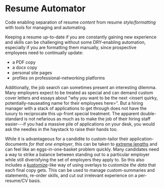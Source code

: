 # Resume Automator

Code enabling separation of resume *content* from resume *style/formatting*
with tools for managing and automating.

Keeping a resume up-to-date if you are constantly gaining new experience
and skills can be challenging without some DRY-enabling automation, especially
if you are formatting them manually, since prospective employees need to continually update:
- a PDF copy
- a docx copy
- personal site pages
- profiles on professional-networking platforms

Additionally, the job search can sometimes present an interesting dilemma.
Many employers expect to be treated as special and can demand custom cover letters and
essays about "why *you* want to be the next <insert quirky, potentially-nauseating
name for their employees here>". But a hiring manager with a stack of applications
to get through does not have the luxury to reciprocate this up-front special treatment.
The apparent double-standard is not nefarious as much as to make the job of their 
hiring staff easier---if you had a massive pile of applications on your desk, 
you would ask the needles in the haystack to raise their hands too.

While it is advantageous for a candidite to custom-tailor their application-documents
*for that one employer*, this can be taken to [extreme lengths](https://www.newsweek.com/woman-draws-pixar-characters-outside-studio-gets-attention-employees-1674117)
and can feel like an eggs-in-one-basket problem quickly. Many candidates need a way to 
strike a balance between standing out to a particular employer while still diverisfying
the set of employers they apply to. So this also includes a [kustomize](https://kustomize.io/)-like way 
of using overlays to customize *the data* that each final copy gets. 
This can be used to manage custom-summaries and statements, 
re-order skills, and cut out irrelevant experience on a per-resume/CV basis.
